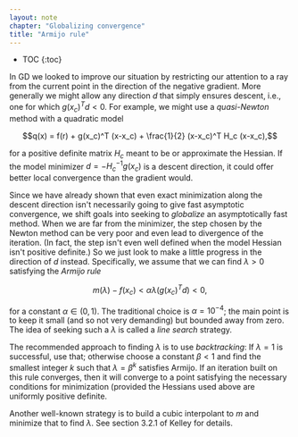 ```yaml
---
layout: note
chapter: "Globalizing convergence"
title: "Armijo rule"
---
```

* TOC
{:toc}

In GD we looked to improve our situation by restricting our attention to a ray from the current point in the direction of the negative gradient. More generally we might allow any direction $d$ that simply ensures descent, i.e., one for which $g(x_c)^Td < 0$. For example, we might use a *quasi-Newton* method with a quadratic model 

$$q(x) = f(r) + g(x_c)^T (x-x_c) + \frac{1}{2} (x-x_c)^T H_c (x-x_c),$$

for a positive definite matrix $H_c$ meant to be or approximate the Hessian. If the model minimizer $d=-H_c^{-1}g(x_c)$ is a descent direction, it could offer better local convergence than the gradient would. 

Since we have already shown that even exact minimization along the descent direction isn't necessarily going to give fast asymptotic convergence, we shift goals into seeking to *globalize* an asymptotically fast method. When we are far from the minimizer, the step chosen by the Newton method can be very poor and even lead to divergence of the iteration. (In fact, the step isn't even well defined when the model Hessian isn't positive definite.) So we just look to make a little progress in the direction of $d$ instead. Specifically, we assume that we can find $\lambda >0$ satisfying the *Armijo rule*

$$ m(\lambda) - f(x_c) <  \alpha \lambda (g(x_c)^Td) < 0,$$

for a constant $\alpha\in(0,1)$. The traditional choice is $\alpha=10^{-4}$; the main point is to keep it small (and so not very demanding) but bounded away from zero. The idea of seeking such a $\lambda$ is called a *line search* strategy.

The recommended approach to finding $\lambda$ is to use *backtracking*: If $\lambda=1$ is successful, use that; otherwise choose a constant $\beta<1$ and find the smallest integer $k$ such that $\lambda=\beta^k$ satisfies Armijo. If an iteration built on this rule converges, then it will converge to a point satisfying the necessary conditions for minimization (provided the Hessians used above are uniformly positive definite.

Another well-known strategy is to build a cubic interpolant to $m$ and minimize that to find $\lambda$. See section 3.2.1 of Kelley for details. 